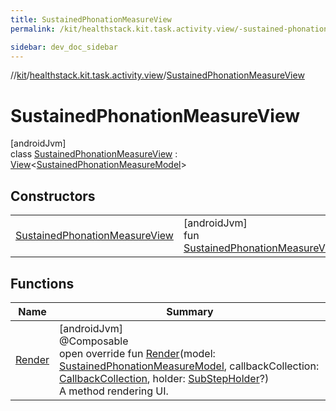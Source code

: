 ```yaml
---
title: SustainedPhonationMeasureView
permalink: /kit/healthstack.kit.task.activity.view/-sustained-phonation-measure-view/index.html

sidebar: dev_doc_sidebar
---
```

//[kit](../../../index.html)/[healthstack.kit.task.activity.view](../index.html)/[SustainedPhonationMeasureView](index.html)



# SustainedPhonationMeasureView



[androidJvm]\
class [SustainedPhonationMeasureView](index.html) : [View](../../healthstack.kit.task.base/-view/index.html)&lt;[SustainedPhonationMeasureModel](../../healthstack.kit.task.activity.model/-sustained-phonation-measure-model/index.html)&gt;



## Constructors


| | |
|---|---|
| [SustainedPhonationMeasureView](-sustained-phonation-measure-view.html) | [androidJvm]<br>fun [SustainedPhonationMeasureView](-sustained-phonation-measure-view.html)() |


## Functions


| Name | Summary |
|---|---|
| [Render](-render.html) | [androidJvm]<br>@Composable<br>open override fun [Render](-render.html)(model: [SustainedPhonationMeasureModel](../../healthstack.kit.task.activity.model/-sustained-phonation-measure-model/index.html), callbackCollection: [CallbackCollection](../../healthstack.kit.task.base/-callback-collection/index.html), holder: [SubStepHolder](../../healthstack.kit.task.survey.question/-sub-step-holder/index.html)?)<br>A method rendering UI. |

